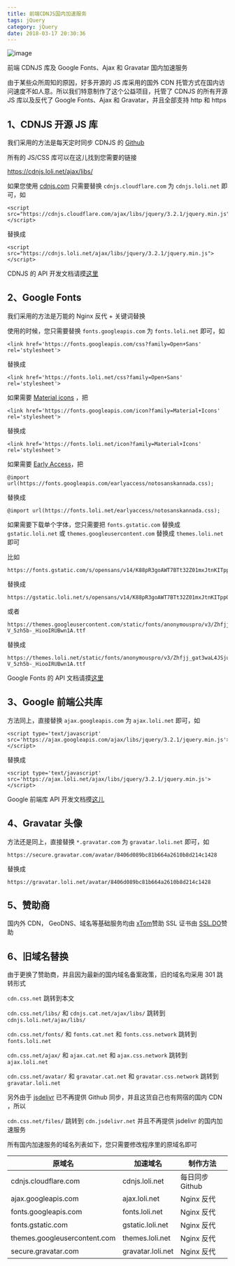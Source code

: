 ```yaml
---
title: 前端CDNJS国内加速服务
tags: jQuery
category: jQuery
date: 2018-03-17 20:30:36
---
```

![image](http://ovi3ob9p4.bkt.clouddn.com/TIETU/CT0155.jpg)

前端 CDNJS 库及 Google Fonts、Ajax 和 Gravatar 国内加速服务
<!--more-->

由于某些众所周知的原因，好多开源的 JS 库采用的国外 CDN 托管方式在国内访问速度不如人意。所以我们特意制作了这个公益项目，托管了 CDNJS 的所有开源 JS 库以及反代了 Google Fonts、Ajax 和 Gravatar，并且全部支持 http 和 https

## 1、CDNJS 开源 JS 库

我们采用的方法是每天定时同步 CDNJS 的 [Github](https://github.com/cdnjs/cdnjs)

所有的 JS/CSS 库可以在这儿找到您需要的链接

<https://cdnjs.loli.net/ajax/libs/>

如果您使用 [cdnjs.com](https://cdnjs.com/) 只需要替换 `cdnjs.cloudflare.com` 为 `cdnjs.loli.net` 即可，如

```
<script src="https://cdnjs.cloudflare.com/ajax/libs/jquery/3.2.1/jquery.min.js"></script>
```

替换成

```
<script src="https://cdnjs.loli.net/ajax/libs/jquery/3.2.1/jquery.min.js"></script>
```

CDNJS 的 API 开发文档请摸[这里](https://cdnjs.com/api)

## 2、Google Fonts

我们采用的方法是万能的 Nginx 反代 + 关键词替换

使用的时候，您只需要替换 `fonts.googleapis.com` 为 `fonts.loli.net` 即可，如

```
<link href='https://fonts.googleapis.com/css?family=Open+Sans' rel='stylesheet'>
```

替换成

```
<link href='https://fonts.loli.net/css?family=Open+Sans' rel='stylesheet'>
```

如果需要 [Material icons](https://material.io/icons/) ，把

```
<link href='https://fonts.googleapis.com/icon?family=Material+Icons' rel='stylesheet'>
```

替换成

```
<link href='https://fonts.loli.net/icon?family=Material+Icons' rel='stylesheet'>
```

如果需要 [Early Access](https://fonts.google.com/earlyaccess)，把

```
@import url(https://fonts.googleapis.com/earlyaccess/notosanskannada.css); 
```

替换成

```
@import url(https://fonts.loli.net/earlyaccess/notosanskannada.css); 
```

如果需要下载单个字体，您只需要把 `fonts.gstatic.com` 替换成 `gstatic.loli.net` 或 `themes.googleusercontent.com` 替换成 `themes.loli.net` 即可

比如

```
https://fonts.gstatic.com/s/opensans/v14/K88pR3goAWT7BTt32Z01mxJtnKITppOI_IvcXXDNrsc.woff2
```

替换成

```
https://gstatic.loli.net/s/opensans/v14/K88pR3goAWT7BTt32Z01mxJtnKITppOI_IvcXXDNrsc.woff2
```

或者

```
https://themes.googleusercontent.com/static/fonts/anonymouspro/v3/Zhfjj_gat3waL4JSju74E-V_5zh5b-_HiooIRUBwn1A.ttf
```

替换成

```
https://themes.loli.net/static/fonts/anonymouspro/v3/Zhfjj_gat3waL4JSju74E-V_5zh5b-_HiooIRUBwn1A.ttf
```

Google Fonts 的 API 文档请摸[这里](https://developers.google.com/fonts/docs/getting_started)

## 3、Google 前端公共库

方法同上，直接替换 `ajax.googleapis.com` 为 `ajax.loli.net` 即可，如

```
<script type='text/javascript' src='https://ajax.googleapis.com/ajax/libs/jquery/3.2.1/jquery.min.js'></script>
```

替换成

```
<script type='text/javascript' src='https://ajax.loli.net/ajax/libs/jquery/3.2.1/jquery.min.js'></script>
```

Google 前端库 API 开发文档摸[这儿](https://developers.google.com/speed/libraries/)

## 4、Gravatar 头像

方法还是同上，直接替换 `*.gravatar.com` 为 `gravatar.loli.net` 即可，如

```
https://secure.gravatar.com/avatar/8406d089bc81b664a2610b8d214c1428
```

替换成

```
https://gravatar.loli.net/avatar/8406d089bc81b664a2610b8d214c1428
```

## 5、赞助商

国内外 CDN， GeoDNS、域名等基础服务均由 [xTom](https://xtom.com/)赞助 SSL 证书由 [SSL.DO](https://ssl.do/)赞助

## 6、旧域名替换

由于更换了赞助商，并且因为最新的国内域名备案政策，旧的域名均采用 301 跳转形式

`cdn.css.net` 跳转到本文

`cdn.css.net/libs/` 和 `cdnjs.cat.net/ajax/libs/` 跳转到 `cdnjs.loli.net/ajax/libs/`

`cdn.css.net/fonts/` 和 `fonts.cat.net` 和 `fonts.css.network` 跳转到 `fonts.loli.net`

`cdn.css.net/ajax/` 和 `ajax.cat.net` 和 `ajax.css.network` 跳转到 `ajax.loli.net`

`cdn.css.net/avatar/` 和 `gravatar.cat.net` 和 `gravatar.css.network` 跳转到 `gravatar.loli.net`

另外由于 [jsdelivr](https://github.com/jsdelivr/jsdelivr) 已不再提供 Github 同步，并且这货自己也有网宿的国内 CDN ，所以

`cdn.css.net/files/` 跳转到 `cdn.jsdelivr.net` 并且不再提供 jsdelivr 的国内加速服务

所有国内加速服务的域名列表如下，您只需要修改程序里的原域名即可

| 原域名                       | 加速域名          | 制作方法        |
| ---------------------------- | ----------------- | --------------- |
| cdnjs.cloudflare.com         | cdnjs.loli.net    | 每日同步 Github |
| ajax.googleapis.com          | ajax.loli.net     | Nginx 反代      |
| fonts.googleapis.com         | fonts.loli.net    | Nginx 反代      |
| fonts.gstatic.com            | gstatic.loli.net  | Nginx 反代      |
| themes.googleusercontent.com | themes.loli.net   | Nginx 反代      |
| secure.gravatar.com          | gravatar.loli.net | Nginx 反代      |

